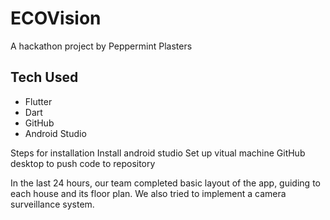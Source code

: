 # ECOVision

A hackathon project by Peppermint Plasters

## Tech Used

- Flutter
- Dart
- GitHub
- Android Studio

Steps for installation
  Install android studio
  Set up vitual machine
  GitHub desktop to push code to repository

In the last 24 hours, our team completed basic layout of the app, guiding to each house and its floor plan.
We also tried to implement a camera surveillance system.
